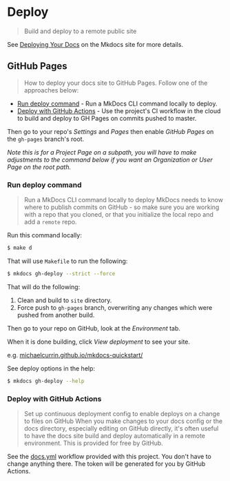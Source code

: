 # Deploy
> Build and deploy to a remote public site

See [Deploying Your Docs](https://www.mkdocs.org/user-guide/deploying-your-docs/) on the Mkdocs site for more details.


## GitHub Pages
> How to deploy your docs site to GitHub Pages.
Follow one of the approaches below:

- [Run deploy command](#run-deploy-command) - Run a MkDocs CLI command locally to deploy.
- [Deploy with GitHub Actions](#deploy-with-github-actions) - Use the project's CI workflow in the cloud to build and deploy to GH Pages on commits pushed to master.

Then go to your repo's _Settings_ and _Pages_ then enable _GitHub Pages_ on the `gh-pages` branch's root.

_Note this is for a Project Page on a subpath, you will have to make adjustments to the command below if you want an Organization or User Page on the root path._

### Run deploy command
> Run a MkDocs CLI command locally to deploy
MkDocs needs to know where to publish commits on GitHub - so make sure you are working with a repo that you cloned, or that you initialize the local repo and add a `remote` repo.

Run this command locally:

```sh
$ make d
```

That will use `Makefile` to run the following:

```sh
$ mkdocs gh-deploy --strict --force
```

That will do the following:

1. Clean and build to `site` directory.
2. Force push to `gh-pages` branch, overwriting any changes which were pushed from another build.

Then go to your repo on GitHub, look at the *Environment* tab.

When it is done building, click _View deployment_ to see your site.

e.g. [michaelcurrin.github.io/mkdocs-quickstart/](https://michaelcurrin.github.io/mkdocs-quickstart/)

See deploy options in the help:

```sh
$ mkdocs gh-deploy --help
```

### Deploy with GitHub Actions
>  Set up continuous deployment config to enable deploys on a change to files on GitHub
When you make changes to your docs config or the docs directory, especially editing on GitHub directly, it's often useful to have the docs site build and deploy automatically in a remote environment. This is provided for free by GitHub.

See the [docs.yml](https://github.com/MichaelCurrin/mkdocs-quickstart/blob/master/.github/workflows/docs.yml) workflow provided with this project. You don't have to change anything there. The token will be generated for you by GitHub Actions.